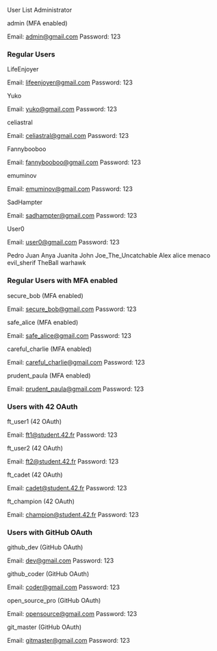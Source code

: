 User List
Administrator

admin (MFA enabled)

Email: admin@gmail.com
Password: 123



### Regular Users

LifeEnjoyer

Email: lifeenjoyer@gmail.com
Password: 123

Yuko

Email: yuko@gmail.com
Password: 123


celiastral

Email: celiastral@gmail.com
Password: 123


Fannybooboo

Email: fannybooboo@gmail.com
Password: 123


emuminov

Email: emuminov@gmail.com
Password: 123


SadHampter

Email: sadhampter@gmail.com
Password: 123


User0

Email: user0@gmail.com
Password: 123


Pedro
Juan
Anya
Juanita
John
Joe_The_Uncatchable
Alex
alice
menaco
evil_sherif
TheBall
warhawk

### Regular Users with MFA enabled

secure_bob (MFA enabled)

Email: secure_bob@gmail.com
Password: 123


safe_alice (MFA enabled)

Email: safe_alice@gmail.com
Password: 123


careful_charlie (MFA enabled)

Email: careful_charlie@gmail.com
Password: 123


prudent_paula (MFA enabled)

Email: prudent_paula@gmail.com
Password: 123


### Users with 42 OAuth

ft_user1 (42 OAuth)

Email: ft1@student.42.fr
Password: 123


ft_user2 (42 OAuth)

Email: ft2@student.42.fr
Password: 123


ft_cadet (42 OAuth)

Email: cadet@student.42.fr
Password: 123


ft_champion (42 OAuth)

Email: champion@student.42.fr
Password: 123



### Users with GitHub OAuth

github_dev (GitHub OAuth)

Email: dev@gmail.com
Password: 123


github_coder (GitHub OAuth)

Email: coder@gmail.com
Password: 123


open_source_pro (GitHub OAuth)

Email: opensource@gmail.com
Password: 123


git_master (GitHub OAuth)

Email: gitmaster@gmail.com
Password: 123
